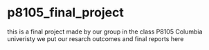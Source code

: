 # p8105_final_project
this is a final project made by our group in the class P8105 Columbia univeristy
we put our resarch outcomes and final reports here
